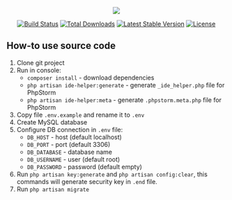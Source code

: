 <p align="center"><img src="https://laravel.com/assets/img/components/logo-laravel.svg"></p>

<p align="center">
<a href="https://travis-ci.org/laravel/framework"><img src="https://travis-ci.org/laravel/framework.svg" alt="Build Status"></a>
<a href="https://packagist.org/packages/laravel/framework"><img src="https://poser.pugx.org/laravel/framework/d/total.svg" alt="Total Downloads"></a>
<a href="https://packagist.org/packages/laravel/framework"><img src="https://poser.pugx.org/laravel/framework/v/stable.svg" alt="Latest Stable Version"></a>
<a href="https://packagist.org/packages/laravel/framework"><img src="https://poser.pugx.org/laravel/framework/license.svg" alt="License"></a>
</p>

## How-to use source code

1.  Clone git project
2.  Run in console:
    *   `composer install` - download dependencies
    *   `php artisan ide-helper:generate` - generate `_ide_helper.php` file for PhpStorm
    *   `php artisan ide-helper:meta` - generate `.phpstorm.meta.php` file for PhpStorm
3.  Copy file `.env.example` and rename it to `.env`
4.  Create MySQL database
5.  Configure DB connection in `.env` file:
    *   `DB_HOST` - host (default localhost)
    *   `DB_PORT` - port (default 3306)
    *   `DB_DATABASE` - database name
    *   `DB_USERNAME` - user (default root)
    *   `DB_PASSWORD` - password (default empty)
6.  Run `php artisan key:generate` and `php artisan config:clear`, this commands will generate security key in `.end` file.
7.  Run `php artisan migrate`
